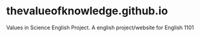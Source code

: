 # thevalueofknowledge.github.io
Values in Science English Project.
A english project/website for English 1101

